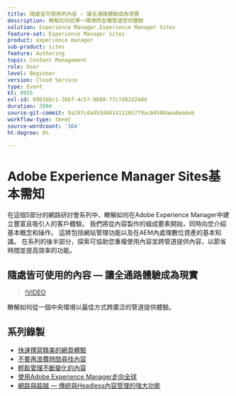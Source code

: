 ```yaml
---
title: 隨處皆可使用的內容 — 讓全通路體驗成為現實
description: 瞭解如何從單一環境跨各種管道提供體驗
solution: Experience Manager,Experience Manager Sites
feature-set: Experience Manager Sites
product: experience manager
sub-product: sites
feature: Authoring
topic: Content Management
role: User
level: Beginner
version: Cloud Service
type: Event
kt: 8935
exl-id: 0901bbc1-38bf-4c57-9680-77c7d82d24d4
duration: 3994
source-git-commit: 9a297cda953d4414131657f9ac84580aea0eabeb
workflow-type: tm+mt
source-wordcount: '164'
ht-degree: 0%

---
```


# Adobe Experience Manager Sites基本需知

在這個5部分的網路研討會系列中，瞭解如何在Adobe Experience Manager中建立豐富且吸引人的客戶體驗。 我們將從內容製作的組成要素開始，同時向您介紹基本概念和操作。 這將包括網站管理功能以及在AEM內處理數位資產的基本知識。 在系列的後半部分，探索可協助您重複使用內容並跨管道提供內容，以節省時間並提高效率的功能。

## 隨處皆可使用的內容 — 讓全通路體驗成為現實

>[!VIDEO](https://video.tv.adobe.com/v/336982/?quality=12&learn=on&hidetitle=true)

瞭解如何從一個中央環境以最佳方式跨廣泛的管道提供體驗。

## 系列錄製

* [快速撰寫精美的網頁體驗](authoring-fundamentals.md)
* [不要再浪費時間尋找內容](media-library-administration.md)
* [輕鬆管理不斷變化的內容](collaboration-tools.md)
* [使用Adobe Experience Manager走向全球](multi-site-management-web-translation.md)
* [網路與超越 — 傳統與Headless內容管理的強大功能](traditional-headless-content-management.md)
